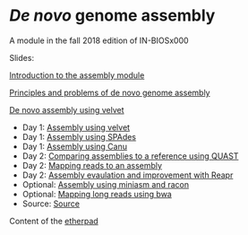 *De novo* genome assembly
=======================

A module in the fall 2018 edition of IN-BIOSx000

Slides:

[Introduction to the assembly module](https://github.com/arvindsundaram/IN-BIOSx000/raw/2018/Assembly/presentations/01_intro_to_assembly_module.pptx)

[Principles and problems of de novo genome assembly](https://github.com/arvindsundaram/IN-BIOSx000/raw/2018/Assembly/presentations/02_Principles_and_problems_of_de_novo_genome_assembly.pptx)

[De novo assembly using velvet](https://github.com/arvindsundaram/IN-BIOSx000/raw/2018/Assembly/presentations/03_De_novo_assembly_using_velvet.pptx?raw=true)


* Day 1: [Assembly using velvet](practicals/02_Assembly_using_velvet.md)
* Day 1: [Assembly using SPAdes](practicals/05_Assembly_using_SPADES.md)
* Day 1: [Assembly using Canu](practicals/06_Assembly_using_Canu.md)
* Day 2: [Comparing assemblies to a reference using QUAST](practicals/08_Comparing_assemblies_to_the_reference.md)
* Day 2: [Mapping reads to an assembly](practicals/03_Mapping_reads_to_an_assembly.md)
* Day 2: [Assembly evaulation and improvement with Reapr](practicals/04_Assembly_evalation_improvement_using_REAPR.md)
* Optional: [Assembly using miniasm and racon](practicals/07_Assembly_using_minasm+racon.md)
* Optional: [Mapping long reads using bwa](practicals/09_mapping_PacBio_MinION_using_bwa.md)
* Source: [Source](practicals/Sources.md)

Content of the [etherpad](https://etherpad.wikimedia.org/p/INF_BIOSx000_2018)
